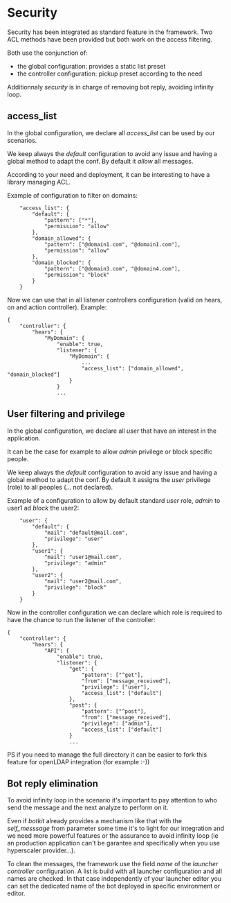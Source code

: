 # Security
Security has been integrated as standard feature in the framework.
Two ACL methods have been provided but both work on the access filtering.

Both use the conjunction of:
- the global configuration: provides a static list preset
- the controller configuration: pickup preset according to the need

Additionnaly *security* is in charge of removing bot reply, avoiding infinity loop.

## access_list
In the global configuration, we declare all *access_list* can be used by our scenarios.

We keep always the *default* configuration to avoid any issue and having a global method to adapt the conf.
By default it *allow* all messages.

According to your need and deployment, it can be interesting to have a library managing ACL.

Example of configuration to filter on domains:
```
    "access_list": {
        "default": {
            "pattern": ["*"],
            "permission": "allow"
        },
        "domain_allowed": {
            "pattern": ["@domain1.com", "@domain1.com"],
            "permission": "allow"
        },
        "domain_blocked": {
            "pattern": ["@domain3.com", "@domain4.com"],
            "permission": "block"
        }
    }
```

Now we can use that in all listener controllers configuration (valid on hears, on and action controller). Example:
```
{
    "controller": {
        "hears": {
            "MyDomain": {
                "enable": true,
                "listener": {
                    "MyDomain": {
                        ...
                        "access_list": ["domain_allowed", "domain_blocked"]
                    }
                }
                ...
```


## User filtering and privilege
In the global configuration, we declare all *user* that have an interest in the application.

It can be the case for example to allow *admin* privilege or block specific people.

We keep always the *default* configuration to avoid any issue and having a global method to adapt the conf.
By default it assigns the *user* privilege (role) to all peoples (... not declared).

Example of a configuration to allow by default standard *user* role, *admin* to user1 ad *block* the user2:
```
    "user": {
        "default": {
            "mail": "default@mail.com",
            "privilege": "user"
        },
        "user1": {
            "mail": "user1@mail.com",
            "privilege": "admin"
        },
        "user2": {
            "mail": "user2@mail.com",
            "privilege": "block"
        }
    }
```

Now in the controller configuration we can declare which role is required to have the chance to run the listener of the controller:
```
{
    "controller": {
        "hears": {
            "API": {
                "enable": true,
                "listener": {
                    "get": {
                        "pattern": ["^get"],
                        "from": ["message_received"],
                        "privilege": ["user"],
                        "access_list": ["default"]
                    },
                    "post": {
                        "pattern": ["^post"],
                        "from": ["message_received"],
                        "privilege": ["admin"],
                        "access_list": ["default"]
                    }
                    ...
```
PS if you need to manage the full directory it can be easier to fork this feature for openLDAP integration
(for example :-))

## Bot reply elimination
To avoid infinity loop in the scenario it's important to pay attention to who send the message 
and the next analyze to perform on it.

Even if *botkit* already provides a mechanism like that with the *self_messsage* from parameter 
some time it's to light for our integration and we need more powerful features or the assurance 
to avoid infinity loop (ie an production application can't be garantee and specifically when you 
use hyperscaler provider...).

To clean the messages, the framework use the field *name* of the *launcher controller* configuration.
A list is build with all launcher configuration and all names are checked.
In that case independently of your launcher editor you can set the dedicated name of the bot 
deployed in specific environment or editor.

